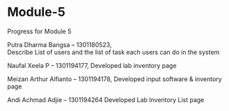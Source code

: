 # Module-5
Progress for Module 5

Putra Dharma Bangsa – 1301180523,  
Describe List of users and the list of task each users can do in the system


Naufal Xeela P – 1301194177,
Developed lab inventory page


Meizan Arthur Alfianto – 1301194178,
Developed input software & inventory page


Andi Achmad Adjie – 1301194264
Developed Lab Inventory List page
